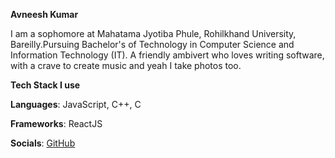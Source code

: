 **Avneesh Kumar**

I am a sophomore at Mahatama Jyotiba Phule, Rohilkhand University, Bareilly.Pursuing Bachelor's of Technology in Computer Science and Information Technology (IT).
A friendly ambivert who loves writing software, with a crave to create music and yeah I take photos too.

**Tech Stack I use**

**Languages**: JavaScript, C++, C

**Frameworks**: ReactJS 

**Socials**:
[GitHub](https://github.com/avneeshk021) 

